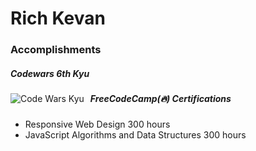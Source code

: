 # Rich Kevan

### Accomplishments

##### Codewars 6th Kyu
<img src="https://www.codewars.com/users/richkevan/badges/large"
     alt="Code Wars Kyu"
     style="float: left; margin-right: 10px;" />

##### FreeCodeCamp(🔥) Certifications
- Responsive Web Design 300 hours
- JavaScript Algorithms and Data Structures 300 hours